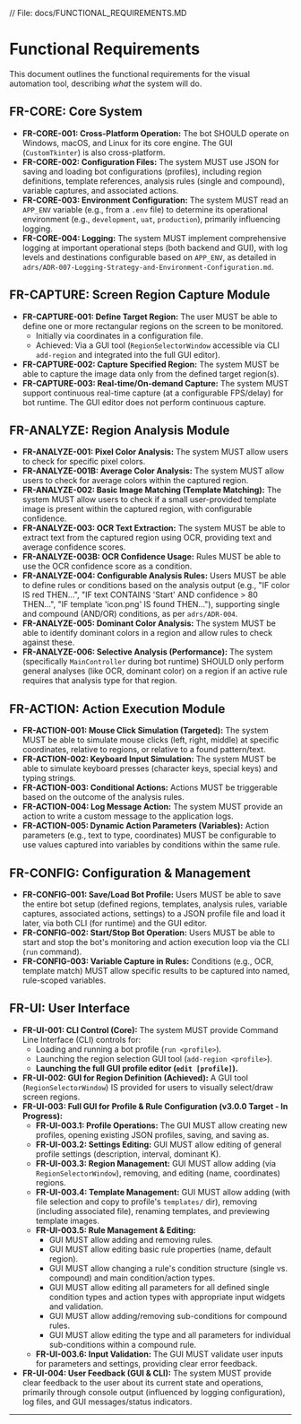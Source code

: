 // File: docs/FUNCTIONAL_REQUIREMENTS.MD
# Functional Requirements

This document outlines the functional requirements for the visual automation tool, describing *what* the system will do.

## FR-CORE: Core System

*   **FR-CORE-001: Cross-Platform Operation:** The bot SHOULD operate on Windows, macOS, and Linux for its core engine. The GUI (`CustomTkinter`) is also cross-platform.
*   **FR-CORE-002: Configuration Files:** The system MUST use JSON for saving and loading bot configurations (profiles), including region definitions, template references, analysis rules (single and compound), variable captures, and associated actions.
*   **FR-CORE-003: Environment Configuration:** The system MUST read an `APP_ENV` variable (e.g., from a `.env` file) to determine its operational environment (e.g., `development`, `uat`, `production`), primarily influencing logging.
*   **FR-CORE-004: Logging:** The system MUST implement comprehensive logging at important operational steps (both backend and GUI), with log levels and destinations configurable based on `APP_ENV`, as detailed in `adrs/ADR-007-Logging-Strategy-and-Environment-Configuration.md`.

## FR-CAPTURE: Screen Region Capture Module

*   **FR-CAPTURE-001: Define Target Region:** The user MUST be able to define one or more rectangular regions on the screen to be monitored.
    *   Initially via coordinates in a configuration file.
    *   Achieved: Via a GUI tool (`RegionSelectorWindow` accessible via CLI `add-region` and integrated into the full GUI editor).
*   **FR-CAPTURE-002: Capture Specified Region:** The system MUST be able to capture the image data only from the defined target region(s).
*   **FR-CAPTURE-003: Real-time/On-demand Capture:** The system MUST support continuous real-time capture (at a configurable FPS/delay) for bot runtime. The GUI editor does not perform continuous capture.

## FR-ANALYZE: Region Analysis Module

*   **FR-ANALYZE-001: Pixel Color Analysis:** The system MUST allow users to check for specific pixel colors.
*   **FR-ANALYZE-001B: Average Color Analysis:** The system MUST allow users to check for average colors within the captured region.
*   **FR-ANALYZE-002: Basic Image Matching (Template Matching):** The system MUST allow users to check if a small user-provided template image is present within the captured region, with configurable confidence.
*   **FR-ANALYZE-003: OCR Text Extraction:** The system MUST be able to extract text from the captured region using OCR, providing text and average confidence scores.
*   **FR-ANALYZE-003B: OCR Confidence Usage:** Rules MUST be able to use the OCR confidence score as a condition.
*   **FR-ANALYZE-004: Configurable Analysis Rules:** Users MUST be able to define rules or conditions based on the analysis output (e.g., "IF color IS red THEN...", "IF text CONTAINS 'Start' AND confidence > 80 THEN...", "IF template 'icon.png' IS found THEN..."), supporting single and compound (AND/OR) conditions, as per `adrs/ADR-004`.
*   **FR-ANALYZE-005: Dominant Color Analysis:** The system MUST be able to identify dominant colors in a region and allow rules to check against these.
*   **FR-ANALYZE-006: Selective Analysis (Performance):** The system (specifically `MainController` during bot runtime) SHOULD only perform general analyses (like OCR, dominant color) on a region if an active rule requires that analysis type for that region.

## FR-ACTION: Action Execution Module

*   **FR-ACTION-001: Mouse Click Simulation (Targeted):** The system MUST be able to simulate mouse clicks (left, right, middle) at specific coordinates, relative to regions, or relative to a found pattern/text.
*   **FR-ACTION-002: Keyboard Input Simulation:** The system MUST be able to simulate keyboard presses (character keys, special keys) and typing strings.
*   **FR-ACTION-003: Conditional Actions:** Actions MUST be triggerable based on the outcome of the analysis rules.
*   **FR-ACTION-004: Log Message Action:** The system MUST provide an action to write a custom message to the application logs.
*   **FR-ACTION-005: Dynamic Action Parameters (Variables):** Action parameters (e.g., text to type, coordinates) MUST be configurable to use values captured into variables by conditions within the same rule.

## FR-CONFIG: Configuration & Management

*   **FR-CONFIG-001: Save/Load Bot Profile:** Users MUST be able to save the entire bot setup (defined regions, templates, analysis rules, variable captures, associated actions, settings) to a JSON profile file and load it later, via both CLI (for runtime) and the GUI editor.
*   **FR-CONFIG-002: Start/Stop Bot Operation:** Users MUST be able to start and stop the bot's monitoring and action execution loop via the CLI (`run` command).
*   **FR-CONFIG-003: Variable Capture in Rules:** Conditions (e.g., OCR, template match) MUST allow specific results to be captured into named, rule-scoped variables.

## FR-UI: User Interface

*   **FR-UI-001: CLI Control (Core):** The system MUST provide Command Line Interface (CLI) controls for:
    *   Loading and running a bot profile (`run <profile>`).
    *   Launching the region selection GUI tool (`add-region <profile>`).
    *   **Launching the full GUI profile editor (`edit [profile]`).**
*   **FR-UI-002: GUI for Region Definition (Achieved):** A GUI tool (`RegionSelectorWindow`) IS provided for users to visually select/draw screen regions.
*   **FR-UI-003: Full GUI for Profile & Rule Configuration (v3.0.0 Target - In Progress):**
    *   **FR-UI-003.1: Profile Operations:** The GUI MUST allow creating new profiles, opening existing JSON profiles, saving, and saving as.
    *   **FR-UI-003.2: Settings Editing:** GUI MUST allow editing of general profile settings (description, interval, dominant K).
    *   **FR-UI-003.3: Region Management:** GUI MUST allow adding (via `RegionSelectorWindow`), removing, and editing (name, coordinates) regions.
    *   **FR-UI-003.4: Template Management:** GUI MUST allow adding (with file selection and copy to profile's `templates/` dir), removing (including associated file), renaming templates, and previewing template images.
    *   **FR-UI-003.5: Rule Management & Editing:**
        *   GUI MUST allow adding and removing rules.
        *   GUI MUST allow editing basic rule properties (name, default region).
        *   GUI MUST allow changing a rule's condition structure (single vs. compound) and main condition/action types.
        *   GUI MUST allow editing all parameters for all defined single condition types and action types with appropriate input widgets and validation.
        *   GUI MUST allow adding/removing sub-conditions for compound rules.
        *   GUI MUST allow editing the type and all parameters for individual sub-conditions within a compound rule.
    *   **FR-UI-003.6: Input Validation:** The GUI MUST validate user inputs for parameters and settings, providing clear error feedback.
*   **FR-UI-004: User Feedback (GUI & CLI):** The system MUST provide clear feedback to the user about its current state and operations, primarily through console output (influenced by logging configuration), log files, and GUI messages/status indicators.

---